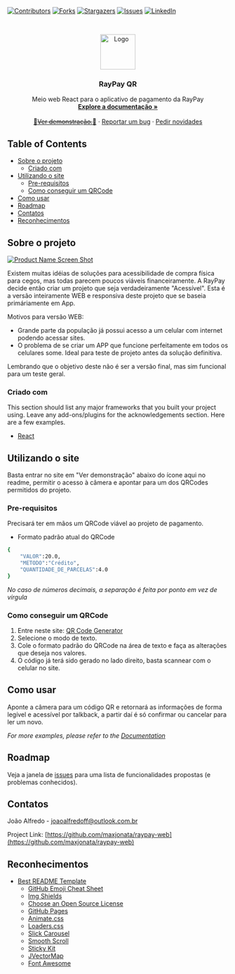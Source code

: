<!--
Porpadronização, o template para esse Readme foi retirado do link abaixo, e os comentários do proprietário serão mantidos para guiar futuras mudanças dos participantes do projeto.
https://github.com/othneildrew/Best-README-Template/blob/master/README.md
-->





<!-- PROJECT SHIELDS -->
<!--
*** I'm using markdown "reference style" links for readability.
*** Reference links are enclosed in brackets [ ] instead of parentheses ( ).
*** See the bottom of this document for the declaration of the reference variables
*** for contributors-url, forks-url, etc. This is an optional, concise syntax you may use.
*** https://www.markdownguide.org/basic-syntax/#reference-style-links
-->
[![Contributors][contributors-shield]][contributors-url]
[![Forks][forks-shield]][forks-url]
[![Stargazers][stars-shield]][stars-url]
[![Issues][issues-shield]][issues-url]
[![LinkedIn][linkedin-shield]][linkedin-url]



<!-- PROJECT LOGO -->
<br />
<p align="center">
  <a href="https://github.com/othneildrew/Best-README-Template">
    <img src="images/logo.png" alt="Logo" width="80" height="80">
  </a>

  <h3 align="center">RayPay QR</h3>

  <p align="center">
    Meio web React para o aplicativo de pagamento da RayPay
    <br />
    <a href="https://github.com/maxjonata/raypay-web"><strong>Explore a documentação »</strong></a>
    <br />
    <br />
    <a href="https://github.com/maxjonata/raypay-web">🚧<strike>Ver demonstração.</strike>🚧</a>
    ·
    <a href="https://github.com/maxjonata/raypay-web">Reportar um bug</a>
    ·
    <a href="https://github.com/maxjonata/raypay-web">Pedir novidades</a>
  </p>
</p>



<!-- TABLE OF CONTENTS -->
## Table of Contents

* [Sobre o projeto](#sobre-o-projeto)
  * [Criado com](#criado-com)
* [Utilizando o site](#utilizando-o-site)
  * [Pre-requisitos](#pre-requisitos)
  * [Como conseguir um QRCode](#como-conseguir-um-qrcode)
* [Como usar](#como-usar)
* [Roadmap](#roadmap)
* [Contatos](#contatos)
* [Reconhecimentos](#reconhecimentos)



<!-- ABOUT THE PROJECT -->
## Sobre o projeto

[![Product Name Screen Shot][product-screenshot]](https://example.com)

Existem muitas idéias de soluções para acessibilidade de compra física para cegos, mas todas parecem poucos viáveis financeiramente. A RayPay decide então criar um projeto que seja verdadeiramente "Acessível". Esta é a versão inteiramente WEB e responsiva deste projeto que se baseia primáriamente em App.

Motivos para versão WEB:
* Grande parte da população já possui acesso a um celular com internet podendo acessar sites.
* O problema de se criar um APP que funcione perfeitamente em todos os celulares some. Ideal para teste de projeto antes da solução definitiva.

Lembrando que o objetivo deste não é ser a versão final, mas sim funcional para um teste geral.

### Criado com
This section should list any major frameworks that you built your project using. Leave any add-ons/plugins for the acknowledgements section. Here are a few examples.

* [React](https://pt-br.reactjs.org)



<!-- GETTING STARTED -->
## Utilizando o site

Basta entrar no site em "Ver demonstração" abaixo do ícone aqui no readme, permitir o acesso à câmera e apontar para um dos QRCodes permitidos do projeto.

### Pre-requisitos

Precisará ter em mãos um QRCode viável ao projeto de pagamento.
* Formato padrão atual do QRCode
```sh
{
    "VALOR":20.0,
    "METODO":"Crédito",
    "QUANTIDADE_DE_PARCELAS":4.0
}
```
_No caso de números decimais, a separação é feita por ponto em vez de vírgula_

### Como conseguir um QRCode

1. Entre neste site: [QR Code Generator](https://br.qr-code-generator.com)
2. Selecione o modo de texto.
3. Cole o formato padrão do QRCode na área de texto e faça as alterações que deseja nos valores.
4. O código já terá sido gerado no lado direito, basta scannear com o celular no site.



<!-- USAGE EXAMPLES -->
## Como usar

Aponte a câmera para um código QR e retornará as informações de forma legível e acessível por talkback, a partir daí é só confirmar ou cancelar para ler um novo.

_For more examples, please refer to the [Documentation](https://example.com)_



<!-- ROADMAP -->
## Roadmap

Veja a janela de [issues](https://github.com/maxjonata/raypay-web/issues) para uma lista de funcionalidades propostas (e problemas conhecidos).

<!-- CONTACT -->
## Contatos

João Alfredo - joaoalfredoff@outlook.com.br

Project Link: [https://github.com/maxjonata/raypay-web](https://github.com/maxjonata/raypay-web)



<!-- ACKNOWLEDGEMENTS -->
## Reconhecimentos
* [Best README Template](https://github.com/othneildrew/Best-README-Template)
    * [GitHub Emoji Cheat Sheet](https://www.webpagefx.com/tools/emoji-cheat-sheet)
    * [Img Shields](https://shields.io)
    * [Choose an Open Source License](https://choosealicense.com)
    * [GitHub Pages](https://pages.github.com)
    * [Animate.css](https://daneden.github.io/animate.css)
    * [Loaders.css](https://connoratherton.com/loaders)
    * [Slick Carousel](https://kenwheeler.github.io/slick)
    * [Smooth Scroll](https://github.com/cferdinandi/smooth-scroll)
    * [Sticky Kit](http://leafo.net/sticky-kit)
    * [JVectorMap](http://jvectormap.com)
    * [Font Awesome](https://fontawesome.com)





<!-- MARKDOWN LINKS & IMAGES -->
<!-- https://www.markdownguide.org/basic-syntax/#reference-style-links -->
[contributors-shield]: https://img.shields.io/github/contributors/othneildrew/Best-README-Template.svg?style=flat-square
[contributors-url]: https://github.com/othneildrew/Best-README-Template/graphs/contributors
[forks-shield]: https://img.shields.io/github/forks/othneildrew/Best-README-Template.svg?style=flat-square
[forks-url]: https://github.com/othneildrew/Best-README-Template/network/members
[stars-shield]: https://img.shields.io/github/stars/othneildrew/Best-README-Template.svg?style=flat-square
[stars-url]: https://github.com/othneildrew/Best-README-Template/stargazers
[issues-shield]: https://img.shields.io/github/issues/othneildrew/Best-README-Template.svg?style=flat-square
[issues-url]: https://github.com/othneildrew/Best-README-Template/issues
[license-shield]: https://img.shields.io/github/license/othneildrew/Best-README-Template.svg?style=flat-square
[license-url]: https://github.com/othneildrew/Best-README-Template/blob/master/LICENSE.txt
[linkedin-shield]: https://img.shields.io/badge/-LinkedIn-black.svg?style=flat-square&logo=linkedin&colorB=555
[linkedin-url]: https://linkedin.com/in/othneildrew
[product-screenshot]: images/screenshot.png
